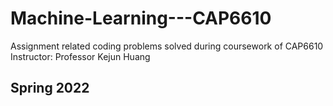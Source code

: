 # Machine-Learning---CAP6610
Assignment related coding problems solved during coursework of CAP6610
Instructor: Professor Kejun Huang
## Spring 2022
